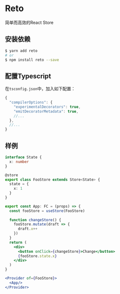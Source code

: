 # Reto

简单而高效的React Store

## 安装依赖

```bash
$ yarn add reto
# or
$ npm install reto --save
```

## 配置Typescript

在`tsconfig.json`中，加入如下配置：

```js
{
  "compilerOptions": {
    "experimentalDecorators": true,
    "emitDecoratorMetadata": true,
    //...
  },
  //...
}
```

## 样例

```typescript
interface State {
  x: number
} 

@store
export class FooStore extends Store<State> {
  state = {
    x: 1
  }
}
```

```jsx
export const App: FC = (props) => {
  const fooStore = useStore(FooStore)
  
  function changeStore() {
    fooStore.mutate(draft => {
      draft.x++
    })
  }
  return (
    <div>
      <button onClick={changeStore}>Change</button>
      {fooStore.state.x}
    </div>
  )
}
```

```jsx
<Provider of={FooStore}>
  <App/>
</Provider>
```

